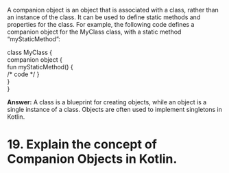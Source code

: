 

A companion object is an object that is associated with a class, rather than an instance of the class. It can be used to define static methods and properties for the class. For example, the following code defines a companion object for the MyClass class, with a static method “myStaticMethod”:

class MyClass {   
 companion object {   
 fun myStaticMethod() {   
 /* code */ }  
 }   
}


**Answer:** A class is a blueprint for creating objects, while an object is a single instance of a class. Objects are often used to implement singletons in Kotlin.
# 19. Explain the concept of Companion Objects in Kotlin.